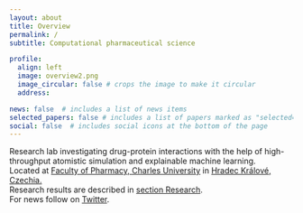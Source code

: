 ```yaml
---
layout: about
title: Overview
permalink: /
subtitle: Computational pharmaceutical science 

profile:
  align: left
  image: overview2.png
  image_circular: false # crops the image to make it circular
  address: 

news: false  # includes a list of news items
selected_papers: false # includes a list of papers marked as "selected={true}"
social: false  # includes social icons at the bottom of the page
---
```


Research lab investigating drug-protein interactions with the help of high-throughput atomistic simulation and explainable machine learning. 
<br>
Located at [Faculty of Pharmacy, Charles University](https://portal.faf.cuni.cz/Profile/Hruska-Eugen/) in [Hradec Králové, Czechia.](https://en.mapy.cz/zakladni?source=firm&id=360719&ds=2&x=15.8358164&y=50.2015221&z=5) 
<br>
Research results are described in [section Research](research). 
<br>
For news follow on [Twitter](https://twitter.com/HruskaEugen). 
